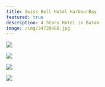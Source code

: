 ```yaml
---
title: Swiss Bell Hotel HarbourBay
featured: true
description: 4 Stars Hotel in Batam
image: /img/34728488.jpg
---
```

![](/img/0028ab98-622b-4285-a3cd-67bc8146a232.jpg)

![](/img/a9585b33-456a-48e9-995c-2db8f1606f11.jpg)

![](/img/98a95ad9-1ce3-4538-8e41-eea1e3f86810.jpg)

![](/img/85640f38-b0e5-4fcf-9714-2a1050d248e2.jpg)
